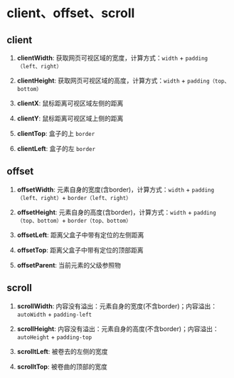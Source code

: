 # client、offset、scroll

## client

1. **clientWidth**: 获取网页可视区域的宽度，计算方式：`width` + `padding（left、right）`

2. **clientHeight**: 获取网页可视区域的高度，计算方式：`width` + `padding（top、bottom）`

3. **clientX**: 鼠标距离可视区域左侧的距离

4. **clientY**: 鼠标距离可视区域上侧的距离

5. **clientTop**: 盒子的上 `border`

6. **clientLeft**: 盒子的左 `border`

## offset

1. **offsetWidth**: 元素自身的宽度(含border)，计算方式：`width` + `padding（left、right）`+ `border（left、right）`

2. **offsetHeight**: 元素自身的高度(含border)，计算方式：`width` + `padding（top、bottom）`+ `border（top、bottom）`

3. **offsetLeft**: 距离父盒子中带有定位的左侧距离

4. **offsetTop**: 距离父盒子中带有定位的顶部距离

5. **offsetParent**: 当前元素的父级参照物

## scroll

1. **scrollWidth**: 内容没有溢出：元素自身的宽度(不含border)；内容溢出： `autoWidth` + `padding-left`

2. **scrollHeight**: 内容没有溢出：元素自身的高度(不含border)；内容溢出： `autoHeight` + `padding-top`

3. **scrolltLeft**: 被卷去的左侧的宽度

4. **scrolltTop**: 被卷曲的顶部的宽度